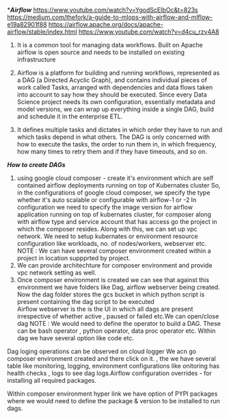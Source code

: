 ****Airflow***
https://www.youtube.com/watch?v=YgodScEIbOc&t=823s
https://medium.com/thefork/a-guide-to-mlops-with-airflow-and-mlflow-e19a82901f88
https://airflow.apache.org/docs/apache-airflow/stable/index.html
https://www.youtube.com/watch?v=d4cu_rzv4A8


1) It is a common tool for managing data workflows. Built on Apache airflow is open source and needs to be installed on existing
infrastructure

3) Airflow is a platform for building and running workflows, represented as a DAG (a Directed Acyclic Graph), and contains individual pieces of work called Tasks, arranged with dependencies and data flows 
taken into account to say how they should be executed.
Since every Data Science project needs its own configuration, essentially metadata and model versions, we can wrap up 
everything inside a single DAG, build and schedule it in the enterprise ETL.

4) It defines multiple tasks and dictates in which order they have to run and which tasks depend in what others. 
The DAG is only concerned with how to execute the tasks, the order to run them in, in which frequency,
how many times to retry them and if they have timeouts, and so on.

***How to create DAGs***
1) using google cloud composer  - create it's environment which are self contained airflow deployments running on top of Kubernates cluster
So, in the configurations of google cloud composer, we specify the type whether it's auto scalable or configurable with airflow-1 or -2
In configuration we need to specify the image version for airflow application running on top of kubernates cluster, for composer along with airflow type and service account that has access go the project
in which the composer resides. Along with this, we can set up vpc network. We need to setup kubernates or environment resource configuration like workloads, no. of nodes/workers, webserver etc.   
NOTE : We can have several composer environment created within a project in location suppprted by project.
2) We can provide architechture for composer environment and provide vpc network setting as well.
3) Once composer environment is created we can see that against this environment we have folders like Dag, airflow webserver
being created. Now the dag folder stores the gcs bucket in which python script is present containing the dag script to be executed  
Airflow webserver is the is the UI in which all dags are present irrespective of whether active , paused or failed etc.We can open/close dag 
NOTE : We would need to define the operator to build a DAG. These can be bash operator , python operator, data proc operator etc.
Within dag we have several option like code etc.

Dag loging operations can be observed on cloud logger
We acn go composer environment created and there click on it. , the we have several table like monitoring, logging, environment configurations like onitoring has health checks , logs to see dag logs.Airflow configuration overrides - for installing all required packages.  




Within composer environment hyper link we have option of PYPI packages where we would need to define the package & version 
to be installed to run dags.
